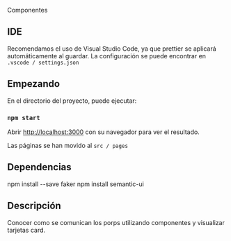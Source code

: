 Componentes

## IDE

Recomendamos el uso de Visual Studio Code, ya que prettier se aplicará automáticamente al guardar. La configuración se puede encontrar en `.vscode / settings.json`

## Empezando

En el directorio del proyecto, puede ejecutar:

### `npm start`

Abrir [http://localhost:3000](http://localhost:3000) con su navegador para ver el resultado.

Las páginas se han movido al `src / pages`

## Dependencias

npm install --save faker
npm install semantic-ui

## Descripción

Conocer como se comunican los porps utilizando componentes y visualizar tarjetas card.
